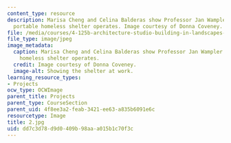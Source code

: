 ```yaml
---
content_type: resource
description: Marisa Cheng and Celina Balderas show Professor Jan Wampler how their
  portable homeless shelter operates. Image courtesy of Donna Coveney.
file: /media/courses/4-125b-architecture-studio-building-in-landscapes-fall-2005/dd7c3d78d9d0409b98aaa015b1c70f3c_2.jpg
file_type: image/jpeg
image_metadata:
  caption: Marisa Cheng and Celina Balderas show Professor Jan Wampler how their portable
    homeless shelter operates.
  credit: Image courtesy of Donna Coveney.
  image-alt: Showing the shelter at work.
learning_resource_types:
- Projects
ocw_type: OCWImage
parent_title: Projects
parent_type: CourseSection
parent_uid: 4f8ee3a2-feab-3421-ee63-a835b6091e6c
resourcetype: Image
title: 2.jpg
uid: dd7c3d78-d9d0-409b-98aa-a015b1c70f3c
---
```

